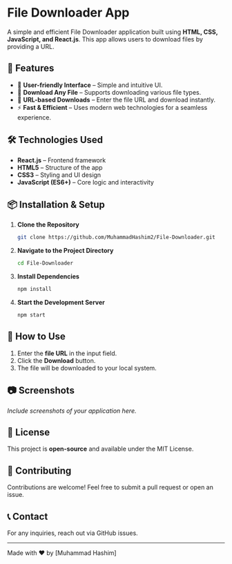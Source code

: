 # File Downloader App

A simple and efficient File Downloader application built using **HTML, CSS, JavaScript, and React.js**. This app allows users to download files by providing a URL.

## 🚀 Features

- 🎯 **User-friendly Interface** – Simple and intuitive UI.
- 📂 **Download Any File** – Supports downloading various file types.
- 🔗 **URL-based Downloads** – Enter the file URL and download instantly.
- ⚡ **Fast & Efficient** – Uses modern web technologies for a seamless experience.

## 🛠️ Technologies Used

- **React.js** – Frontend framework
- **HTML5** – Structure of the app
- **CSS3** – Styling and UI design
- **JavaScript (ES6+)** – Core logic and interactivity

## 📦 Installation & Setup

1. **Clone the Repository**
   ```sh
   git clone https://github.com/MuhammadHashim2/File-Downloader.git
   ```
2. **Navigate to the Project Directory**
   ```sh
   cd File-Downloader
   ```
3. **Install Dependencies**
   ```sh
   npm install
   ```
4. **Start the Development Server**
   ```sh
   npm start
   ```

## 🔧 How to Use

1. Enter the **file URL** in the input field.
2. Click the **Download** button.
3. The file will be downloaded to your local system.

## 📷 Screenshots

_Include screenshots of your application here._

## 📝 License

This project is **open-source** and available under the MIT License.

## 🤝 Contributing

Contributions are welcome! Feel free to submit a pull request or open an issue.

## 📞 Contact

For any inquiries, reach out via GitHub issues.

---

Made with ❤️ by [Muhammad Hashim]

